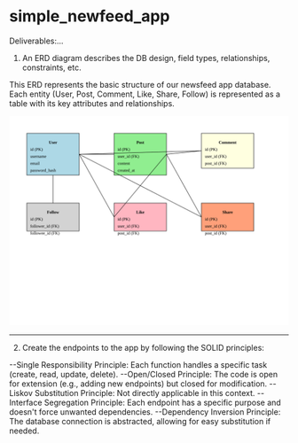 # simple_newfeed_app

Deliverables:...

1. An ERD diagram describes the DB design, field types, relationships, constraints, etc.

This ERD represents the basic structure of our newsfeed app database. Each entity (User, Post, Comment, Like, Share, Follow) is represented as a table with its key attributes and relationships.

![This ERD represents the basic structure of our newsfeed app database. Each entity (User, Post, Comment, Like, Share, Follow) is represented as a table with its key attributes and relationships.](newsfeed-erd.svg)

----------

2. Create the endpoints to the app by following the SOLID principles:

--Single Responsibility Principle: Each function handles a specific task (create, read, update, delete).
--Open/Closed Principle: The code is open for extension (e.g., adding new endpoints) but closed for modification.
--Liskov Substitution Principle: Not directly applicable in this context.
--Interface Segregation Principle: Each endpoint has a specific purpose and doesn't force unwanted dependencies.
--Dependency Inversion Principle: The database connection is abstracted, allowing for easy substitution if needed.